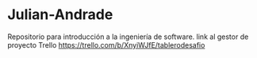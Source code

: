# Julian-Andrade
Repositorio para introducción a la ingeniería de software.
link al gestor de proyecto Trello https://trello.com/b/XnyiWJfE/tablerodesafio
